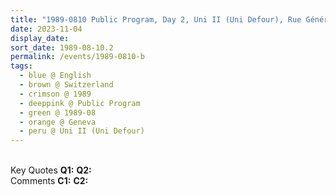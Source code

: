 ```yaml
---
title: "1989-0810 Public Program, Day 2, Uni II (Uni Defour), Rue Général-Dufour 24, Geneva, Switzerland"
date: 2023-11-04
display_date: 
sort_date: 1989-08-10.2
permalink: /events/1989-0810-b
tags:
  - blue @ English
  - brown @ Switzerland
  - crimson @ 1989
  - deeppink @ Public Program
  - green @ 1989-08
  - orange @ Geneva
  - peru @ Uni II (Uni Defour)
---
```


<br>

<wave-list>
  <list-title color="DarkSeaGreen" width="55">Key Quotes</list-title>
  <list-item color="BlanchedAlmond" width="280"><b>Q1:</b> <i></i></list-item>
  <list-item color="Lavender" width="280"><b>Q2:</b> <i></i></list-item>
</wave-list>

<br>

<wave-list>
  <list-title color="DarkSeaGreen" width="55">Comments</list-title>
  <list-item color="BlanchedAlmond" width="280"><b>C1:</b> <i></i></list-item>
  <list-item color="Lavender" width="280"><b>C2:</b> <i></i></list-item>
</wave-list>